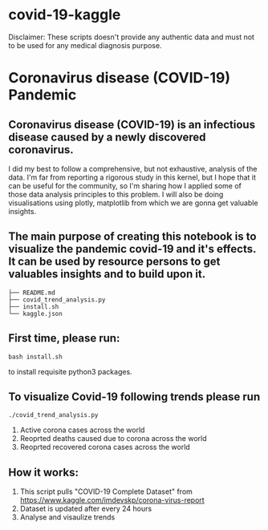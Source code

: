 # covid-19-kaggle

Disclaimer: These scripts doesn't provide any authentic data and must not to be used for any medical diagnosis purpose.

# Coronavirus disease (COVID-19) Pandemic 

## Coronavirus disease (COVID-19) is an infectious disease caused by a newly discovered coronavirus. 

I did my best to follow a comprehensive, but not exhaustive, analysis of the data. I'm far from reporting a rigorous study in this kernel, but I hope that it can be useful for the community, so I'm sharing how I applied some of those data analysis principles to this problem. I will also be doing visualisations using  plotly, matplotlib from which we are gonna get valuable insights. 

## The main purpose of creating this notebook is to visualize the pandemic covid-19 and it's effects. It can be used by resource persons to get valuables insights and to build upon it.

```.
├── README.md
├── covid_trend_analysis.py
├── install.sh
└── kaggle.json
```

## First time, please run: 
    bash install.sh
 to install requisite python3 packages.

## To visualize Covid-19 following trends please run 
    ./covid_trend_analysis.py
1. Active corona cases across the world
2. Reoprted deaths caused due to corona across the world
3. Reoprted recovered corona cases across the world

## How it works:
1. This script pulls "COVID-19 Complete Dataset" from https://www.kaggle.com/imdevskp/corona-virus-report
2. Dataset is updated after every 24 hours
3. Analyse and visaulize trends
